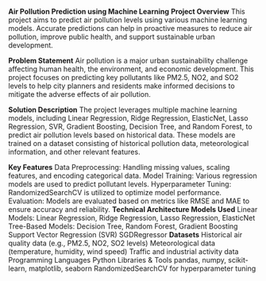 **Air Pollution Prediction using Machine Learning**
**Project Overview**
This project aims to predict air pollution levels using various machine learning models. Accurate predictions can help in proactive measures to reduce air pollution, improve public health, and support sustainable urban development.

**Problem Statement**
Air pollution is a major urban sustainability challenge affecting human health, the environment, and economic development. This project focuses on predicting key pollutants like PM2.5, NO2, and SO2 levels to help city planners and residents make informed decisions to mitigate the adverse effects of air pollution.

**Solution Description**
The project leverages multiple machine learning models, including Linear Regression, Ridge Regression, ElasticNet, Lasso Regression, SVR, Gradient Boosting, Decision Tree, and Random Forest, to predict air pollution levels based on historical data. These models are trained on a dataset consisting of historical pollution data, meteorological information, and other relevant features.

**Key Features**
Data Preprocessing: Handling missing values, scaling features, and encoding categorical data.
Model Training: Various regression models are used to predict pollutant levels.
Hyperparameter Tuning: RandomizedSearchCV is utilized to optimize model performance.
Evaluation: Models are evaluated based on metrics like RMSE and MAE to ensure accuracy and reliability.
**Technical Architecture
Models Used**
Linear Models: Linear Regression, Ridge Regression, Lasso Regression, ElasticNet
Tree-Based Models: Decision Tree, Random Forest, Gradient Boosting
Support Vector Regression (SVR)
SGDRegressor
**Datasets**
Historical air quality data (e.g., PM2.5, NO2, SO2 levels)
Meteorological data (temperature, humidity, wind speed)
Traffic and industrial activity data
Programming Languages
Python
Libraries & Tools
pandas, numpy, scikit-learn, matplotlib, seaborn
RandomizedSearchCV for hyperparameter tuning
